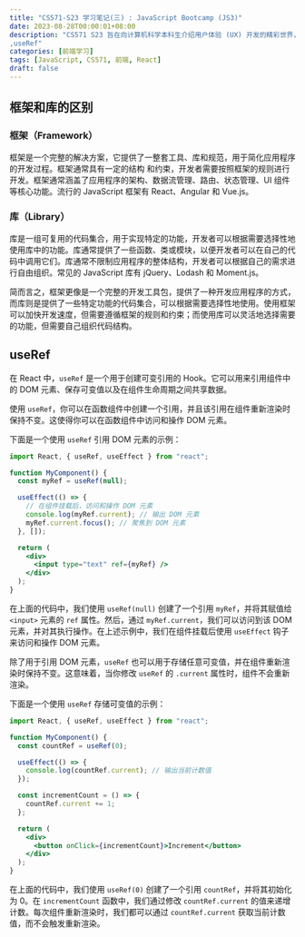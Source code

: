 ```yaml
---
title: "CS571-S23 学习笔记(三) : JavaScript Bootcamp (JS3)"
date: 2023-08-28T00:00:01+08:00
description: "CS571 S23 旨在向计算机科学本科生介绍用户体验 (UX) 开发的精彩世界，这是我在这门课的学习笔记。本节关键词：框架（Framework）,库（Library）
,useRef"
categories: [前端学习]
tags: [JavaScript, CS571, 前端, React]
draft: false
---
```


## 框架和库的区别

### 框架（Framework）

框架是一个完整的解决方案，它提供了一整套工具、库和规范，用于简化应用程序的开发过程。框架通常具有一定的结构 和约束，开发者需要按照框架的规则进行开发。框架通常涵盖了应用程序的架构、数据流管理、路由、状态管理、UI 组件等核心功能。流行的 JavaScript 框架有 React、Angular 和 Vue.js。

### 库（Library）

库是一组可复用的代码集合，用于实现特定的功能，开发者可以根据需要选择性地使用库中的功能。库通常提供了一些函数、类或模块，以便开发者可以在自己的代码中调用它们。库通常不限制应用程序的整体结构，开发者可以根据自己的需求进行自由组织。常见的 JavaScript 库有 jQuery、Lodash 和 Moment.js。

简而言之，框架更像是一个完整的开发工具包，提供了一种开发应用程序的方式，而库则是提供了一些特定功能的代码集合，可以根据需要选择性地使用。使用框架可以加快开发速度，但需要遵循框架的规则和约束；而使用库可以灵活地选择需要的功能，但需要自己组织代码结构。

## useRef

在 React 中，`useRef` 是一个用于创建可变引用的 Hook。它可以用来引用组件中的 DOM 元素、保存可变值以及在组件生命周期之间共享数据。

使用 `useRef`，你可以在函数组件中创建一个引用，并且该引用在组件重新渲染时保持不变。这使得你可以在函数组件中访问和操作 DOM 元素。

下面是一个使用 `useRef` 引用 DOM 元素的示例：

```jsx
import React, { useRef, useEffect } from "react";

function MyComponent() {
  const myRef = useRef(null);

  useEffect(() => {
    // 在组件挂载后，访问和操作 DOM 元素
    console.log(myRef.current); // 输出 DOM 元素
    myRef.current.focus(); // 聚焦到 DOM 元素
  }, []);

  return (
    <div>
      <input type="text" ref={myRef} />
    </div>
  );
}
```

在上面的代码中，我们使用 `useRef(null)` 创建了一个引用 `myRef`，并将其赋值给 `<input>` 元素的 `ref` 属性。然后，通过 `myRef.current`，我们可以访问到该 DOM 元素，并对其执行操作。在上述示例中，我们在组件挂载后使用 `useEffect` 钩子来访问和操作 DOM 元素。

除了用于引用 DOM 元素，`useRef` 也可以用于存储任意可变值，并在组件重新渲染时保持不变。这意味着，当你修改 `useRef` 的 `.current` 属性时，组件不会重新渲染。

下面是一个使用 `useRef` 存储可变值的示例：

```jsx
import React, { useRef, useEffect } from "react";

function MyComponent() {
  const countRef = useRef(0);

  useEffect(() => {
    console.log(countRef.current); // 输出当前计数值
  });

  const incrementCount = () => {
    countRef.current += 1;
  };

  return (
    <div>
      <button onClick={incrementCount}>Increment</button>
    </div>
  );
}
```

在上面的代码中，我们使用 `useRef(0)` 创建了一个引用 `countRef`，并将其初始化为 0。在 `incrementCount` 函数中，我们通过修改 `countRef.current` 的值来递增计数。每次组件重新渲染时，我们都可以通过 `countRef.current` 获取当前计数值，而不会触发重新渲染。

